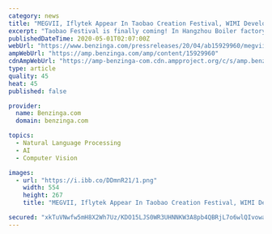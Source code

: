 ```yaml
---
category: news
title: "MEGVII, Iflytek Appear In Taobao Creation Festival, WIMI Develops Its AI Face Holographic Cloud Service"
excerpt: "Taobao Festival is finally coming! In Hangzhou Boiler factory full of hard core industry wind, there are not only super hi playing methods such as artificial"
publishedDateTime: 2020-05-01T02:07:00Z
webUrl: "https://www.benzinga.com/pressreleases/20/04/ab15929960/megvii-iflytek-appear-in-taobao-creation-festival-wimi-develops-its-ai-face-holographic-cloud-ser"
ampWebUrl: "https://amp.benzinga.com/amp/content/15929960"
cdnAmpWebUrl: "https://amp-benzinga-com.cdn.ampproject.org/c/s/amp.benzinga.com/amp/content/15929960"
type: article
quality: 45
heat: 45
published: false

provider:
  name: Benzinga.com
  domain: benzinga.com

topics:
  - Natural Language Processing
  - AI
  - Computer Vision

images:
  - url: "https://i.ibb.co/DDmnR21/1.png"
    width: 554
    height: 267
    title: "MEGVII, Iflytek Appear In Taobao Creation Festival, WIMI Develops Its AI Face Holographic Cloud Service"

secured: "xkTuVNwfw5mH8X2Wh7Uz/KDO15LJS0WR3UHNNKW3A8pb4QBRjL7o6wlQIvowaLWPinWPTcKyqPPeCbOyUrXE5mNF6k9LnBBIHIJAnevdPa9FUYxGzWX6JpG5ybZvuK41C0TdkfL4xgQ//B8Hmp4SWhyfGlD4lk3aaLVoMKaBUZ/VZrMK1AzXIWbswtg6P9ju0V8HiexMata1DYb/ctBttsjPgZfjioWMPZX2GUg82HFyqLdySSkPYynPegAX0/J47/4ibXqhqY6KtqzkqevKuyITBgiEYAde5iHhVDCOtqWrUTnY1e6fdjJSANXFPI7Y;OvT3+6HV9KKrvdpWFbOBmQ=="
---
```


